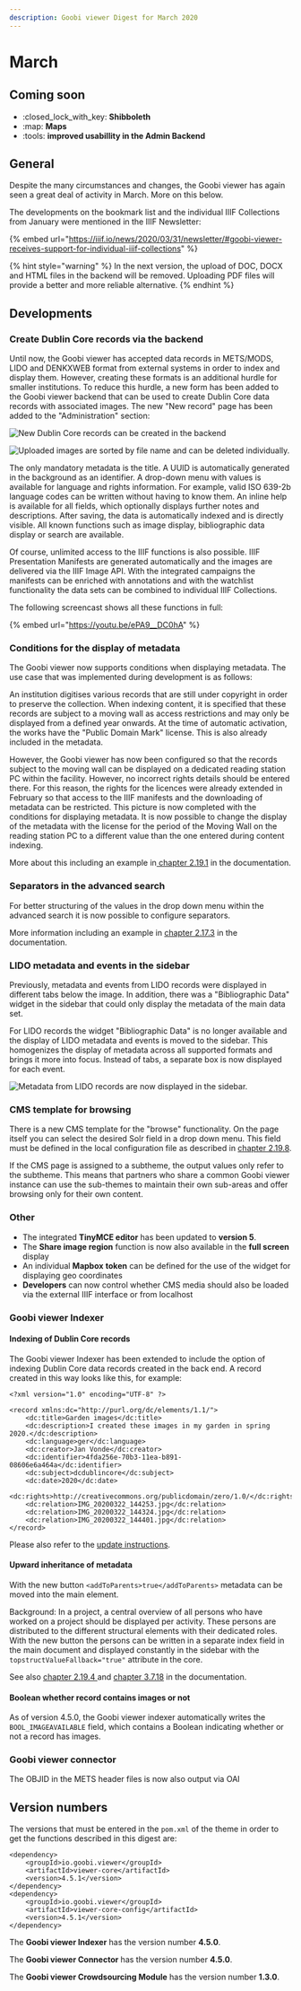 ```yaml
---
description: Goobi viewer Digest for March 2020
---
```


# March

## Coming soon&#x20;

* :closed\_lock\_with\_key: **Shibboleth**&#x20;
* :map: **Maps**
* :tools: **improved usabillity in the Admin Backend**

## General&#x20;

Despite the many circumstances and changes, the Goobi viewer has again seen a great deal of activity in March. More on this below.&#x20;

The developments on the bookmark list and the individual IIIF Collections from January were mentioned in the IIIF Newsletter:

{% embed url="https://iiif.io/news/2020/03/31/newsletter/#goobi-viewer-receives-support-for-individual-iiif-collections" %}

{% hint style="warning" %}
In the next version, the upload of DOC, DOCX and HTML files in the backend will be removed. Uploading PDF files will provide a better and more reliable alternative.
{% endhint %}

## Developments

### Create Dublin Core records via the backend

Until now, the Goobi viewer has accepted data records in METS/MODS, LIDO and DENKXWEB format from external systems in order to index and display them. However, creating these formats is an additional hurdle for smaller institutions. To reduce this hurdle, a new form has been added to the Goobi viewer backend that can be used to create Dublin Core data records with associated images. The new "New record" page has been added to the "Administration" section:

![New Dublin Core records can be created in the backend](../.gitbook/assets/2020-03\_dublincore\_backend\_metadata.png)

![Uploaded images are sorted by file name and can be deleted individually.](../.gitbook/assets/2020-03\_dublincore\_backend\_media\_finished.png)

The only mandatory metadata is the title. A UUID is automatically generated in the background as an identifier. A drop-down menu with values is available for language and rights information. For example, valid ISO 639-2b language codes can be written without having to know them. An inline help is available for all fields, which optionally displays further notes and descriptions. After saving, the data is automatically indexed and is directly visible. All known functions such as image display, bibliographic data display or search are available.&#x20;

Of course, unlimited access to the IIIF functions is also possible. IIIF Presentation Manifests are generated automatically and the images are delivered via the IIIF Image API. With the integrated campaigns the manifests can be enriched with annotations and with the watchlist functionality the data sets can be combined to individual IIIF Collections.&#x20;

The following screencast shows all these functions in full:

{% embed url="https://youtu.be/ePA9__DC0hA" %}

### Conditions for the display of metadata&#x20;

The Goobi viewer now supports conditions when displaying metadata. The use case that was implemented during development is as follows:&#x20;

An institution digitises various records that are still under copyright in order to preserve the collection. When indexing content, it is specified that these records are subject to a moving wall as access restrictions and may only be displayed from a defined year onwards. At the time of automatic activation, the works have the "Public Domain Mark" license. This is also already included in the metadata.&#x20;

However, the Goobi viewer has now been configured so that the records subject to the moving wall can be displayed on a dedicated reading station PC within the facility. However, no incorrect rights details should be entered there. For this reason, the rights for the licences were already extended in February so that access to the IIIF manifests and the downloading of metadata can be restricted. This picture is now completed with the conditions for displaying metadata. It is now possible to change the display of the metadata with the license for the period of the Moving Wall on the reading station PC to a different value than the one entered during content indexing.&#x20;

More about this including an example in[ chapter 2.19.1](https://docs.goobi.io/goobi-viewer-en/2/2.19/2.19.1) in the documentation.

### Separators in the advanced search&#x20;

For better structuring of the values in the drop down menu within the advanced search it is now possible to configure separators.&#x20;

More information including an example in [chapter 2.17.3](https://docs.goobi.io/goobi-viewer-en/2/2.17/2.17.3) in the documentation.

### LIDO metadata and events in the sidebar&#x20;

Previously, metadata and events from LIDO records were displayed in different tabs below the image. In addition, there was a "Bibliographic Data" widget in the sidebar that could only display the metadata of the main data set.&#x20;

For LIDO records the widget "Bibliographic Data" is no longer available and the display of LIDO metadata and events is moved to the sidebar. This homogenizes the display of metadata across all supported formats and brings it more into focus. Instead of tabs, a separate box is now displayed for each event.

![Metadata from LIDO records are now displayed in the sidebar.](../.gitbook/assets/2020-03\_lido\_metadata\_in\_sidebar.png)

### CMS template for browsing&#x20;

There is a new CMS template for the "browse" functionality. On the page itself you can select the desired Solr field in a drop down menu. This field must be defined in the local configuration file as described in [chapter 2.19.8](https://docs.goobi.io/goobi-viewer-en/2/2.19/2.19.8).&#x20;

If the CMS page is assigned to a subtheme, the output values only refer to the subtheme. This means that partners who share a common Goobi viewer instance can use the sub-themes to maintain their own sub-areas and offer browsing only for their own content.

### **Other**&#x20;

* The integrated **TinyMCE editor** has been updated to **version 5**.&#x20;
* The **Share image region** function is now also available in the **full screen** display&#x20;
* An individual **Mapbox** **token** can be defined for the use of the widget for displaying geo coordinates
* **Developers** can now control whether CMS media should also be loaded via the external IIIF interface or from localhost&#x20;

### Goobi viewer Indexer

#### Indexing of Dublin Core records&#x20;

The Goobi viewer Indexer has been extended to include the option of indexing Dublin Core data records created in the back end. A record created in this way looks like this, for example:

```markup
<?xml version="1.0" encoding="UTF-8" ?>

<record xmlns:dc="http://purl.org/dc/elements/1.1/">
    <dc:title>Garden images</dc:title>
    <dc:description>I created these images in my garden in spring 2020.</dc:description>
    <dc:language>ger</dc:language>
    <dc:creator>Jan Vonde</dc:creator>
    <dc:identifier>4fda256e-70b3-11ea-b891-08606e6a464a</dc:identifier>
    <dc:subject>dcdublincore</dc:subject>
    <dc:date>2020</dc:date>
    <dc:rights>http://creativecommons.org/publicdomain/zero/1.0/</dc:rights>
    <dc:relation>IMG_20200322_144253.jpg</dc:relation>
    <dc:relation>IMG_20200322_144324.jpg</dc:relation>
    <dc:relation>IMG_20200322_144401.jpg</dc:relation>
</record>
```

Please also refer to the [update instructions](https://docs.goobi.io/goobi-viewer-de/8/8.1#4-5-0).&#x20;

#### Upward inheritance of metadata&#x20;

With the new button `<addToParents>true</addToParents>` metadata can be moved into the main element.&#x20;

Background: In a project, a central overview of all persons who have worked on a project should be displayed per activity. These persons are distributed to the different structural elements with their dedicated roles. With the new button the persons can be written in a separate index field in the main document and displayed constantly in the sidebar with the `topstructValueFallback="true"` attribute in the core.&#x20;

See also [chapter 2.19.4 ](https://docs.goobi.io/goobi-viewer-en/2/2.19/2.19.4)and [chapter 3.7.18](https://docs.goobi.io/goobi-viewer-en/3/3.7#3-7-18-parameter-addtoparents) in the documentation.&#x20;

#### Boolean whether record contains images or not

As of version 4.5.0, the Goobi viewer indexer automatically writes the `BOOL_IMAGEAVAILABLE` field, which contains a Boolean indicating whether or not a record has images.&#x20;

### Goobi viewer connector&#x20;

The OBJID in the METS header files is now also output via OAI

## Version numbers&#x20;

The versions that must be entered in the `pom.xml` of the theme in order to get the functions described in this digest are:

```markup
<dependency>
    <groupId>io.goobi.viewer</groupId>
    <artifactId>viewer-core</artifactId>
    <version>4.5.1</version>
</dependency>
<dependency>
    <groupId>io.goobi.viewer</groupId>
    <artifactId>viewer-core-config</artifactId>
    <version>4.5.1</version>
</dependency>
```

The **Goobi viewer Indexer** has the version number **4.5.0**.&#x20;

The **Goobi viewer Connector** has the version number **4.5.0**.

The **Goobi viewer Crowdsourcing Module** has the version number **1.3.0**.
